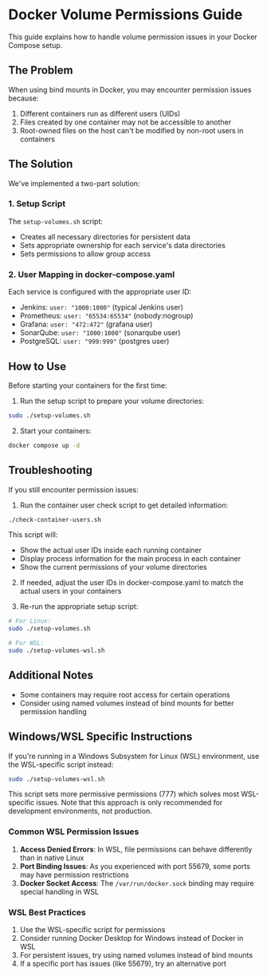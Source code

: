 # Docker Volume Permissions Guide

This guide explains how to handle volume permission issues in your Docker Compose setup.

## The Problem

When using bind mounts in Docker, you may encounter permission issues because:

1. Different containers run as different users (UIDs)
2. Files created by one container may not be accessible to another
3. Root-owned files on the host can't be modified by non-root users in containers

## The Solution

We've implemented a two-part solution:

### 1. Setup Script

The `setup-volumes.sh` script:
- Creates all necessary directories for persistent data
- Sets appropriate ownership for each service's data directories
- Sets permissions to allow group access

### 2. User Mapping in docker-compose.yaml

Each service is configured with the appropriate user ID:

- Jenkins: `user: "1000:1000"` (typical Jenkins user)
- Prometheus: `user: "65534:65534"` (nobody:nogroup)
- Grafana: `user: "472:472"` (grafana user)
- SonarQube: `user: "1000:1000"` (sonarqube user)
- PostgreSQL: `user: "999:999"` (postgres user)

## How to Use

Before starting your containers for the first time:

1. Run the setup script to prepare your volume directories:

```bash
sudo ./setup-volumes.sh
```

2. Start your containers:

```bash
docker compose up -d
```

## Troubleshooting

If you still encounter permission issues:

1. Run the container user check script to get detailed information:
```bash
./check-container-users.sh
```

This script will:
- Show the actual user IDs inside each running container
- Display process information for the main process in each container
- Show the current permissions of your volume directories

2. If needed, adjust the user IDs in docker-compose.yaml to match the actual users in your containers

3. Re-run the appropriate setup script:
```bash
# For Linux:
sudo ./setup-volumes.sh

# For WSL:
sudo ./setup-volumes-wsl.sh
```

## Additional Notes

- Some containers may require root access for certain operations
- Consider using named volumes instead of bind mounts for better permission handling

## Windows/WSL Specific Instructions

If you're running in a Windows Subsystem for Linux (WSL) environment, use the WSL-specific script instead:

```bash
sudo ./setup-volumes-wsl.sh
```

This script sets more permissive permissions (777) which solves most WSL-specific issues. Note that this approach is only recommended for development environments, not production.

### Common WSL Permission Issues

1. **Access Denied Errors**: In WSL, file permissions can behave differently than in native Linux
2. **Port Binding Issues**: As you experienced with port 55679, some ports may have permission restrictions
3. **Docker Socket Access**: The `/var/run/docker.sock` binding may require special handling in WSL

### WSL Best Practices

1. Use the WSL-specific script for permissions
2. Consider running Docker Desktop for Windows instead of Docker in WSL
3. For persistent issues, try using named volumes instead of bind mounts
4. If a specific port has issues (like 55679), try an alternative port
